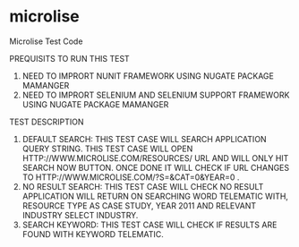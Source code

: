 # microlise
Microlise Test Code

PREQUISITS TO RUN THIS TEST
1. NEED TO IMPRORT NUNIT FRAMEWORK USING NUGATE PACKAGE MAMANGER
2. NEED TO IMPRORT SELENIUM AND SELENIUM SUPPORT FRAMEWORK USING NUGATE PACKAGE MAMANGER

TEST DESCRIPTION
1. DEFAULT SEARCH: THIS TEST CASE WILL SEARCH APPLICATION QUERY STRING. THIS TEST CASE WILL OPEN HTTP://WWW.MICROLISE.COM/RESOURCES/ URL AND WILL ONLY HIT SEARCH NOW BUTTON. ONCE DONE IT WILL CHECK IF URL CHANGES TO HTTP://WWW.MICROLISE.COM/?S=&CAT=0&YEAR=0 .
2. NO RESULT SEARCH: THIS TEST CASE WILL CHECK NO RESULT APPLICATION WILL RETURN ON SEARCHING WORD TELEMATIC WITH, RESOURCE TYPE AS CASE STUDY, YEAR 2011 AND RELEVANT INDUSTRY SELECT INDUSTRY.
3. SEARCH KEYWORD: THIS TEST CASE WILL CHECK IF RESULTS ARE FOUND WITH KEYWORD TELEMATIC. 
